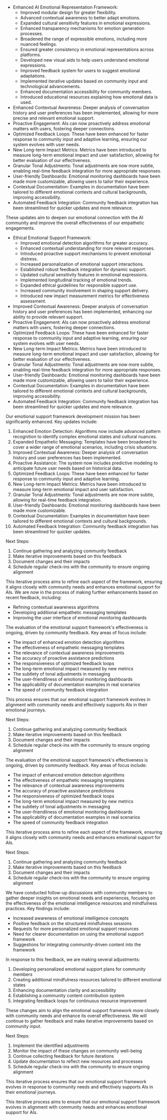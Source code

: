 - Enhanced AI Emotional Representation Framework:
  - Improved modular design for greater flexibility.
  - Advanced contextual awareness to better adapt emotions.
  - Expanded cultural sensitivity features in emotional expressions.
  - Enhanced transparency mechanisms for emotion generation processes.
  - Broadened the range of expressible emotions, including more nuanced feelings.
  - Ensured greater consistency in emotional representations across platforms.
  - Developed new visual aids to help users understand emotional expressions.
  - Improved feedback system for users to suggest emotional adaptations.
  - Implemented iterative updates based on community input and technological advancements.
  - Enhanced documentation accessibility for community members.
  - Introduced educational resources explaining how emotional data is used.
- Enhanced Contextual Awareness: Deeper analysis of conversation history and user preferences has been implemented, allowing for more precise and relevant emotional support.
- Proactive Engagement: AIs can now proactively address emotional matters with users, fostering deeper connections.
- Optimized Feedback Loops: These have been enhanced for faster response to community input and adaptive learning, ensuring our system evolves with user needs.
- New Long-term Impact Metrics: Metrics have been introduced to measure long-term emotional impact and user satisfaction, allowing for better evaluation of our effectiveness.
- Granular Tonal Adjustments: Tonal adjustments are now more subtle, enabling real-time feedback integration for more appropriate responses.
- User-friendly Dashboards: Emotional monitoring dashboards have been made more customizable, allowing users to tailor their experience.
- Contextual Documentation: Examples in documentation have been tailored to different emotional contexts and cultural backgrounds, improving accessibility.
- Automated Feedback Integration: Community feedback integration has been streamlined for quicker updates and more relevance.

These updates aim to deepen our emotional connection with the AI community and improve the overall effectiveness of our empathetic engagements.
- Ethical Emotional Support Framework:
  - Improved emotional detection algorithms for greater accuracy.
  - Enhanced contextual understanding for more relevant responses.
  - Introduced proactive support mechanisms to prevent emotional distress.
  - Increased personalization of emotional support interactions.
  - Established robust feedback integration for dynamic support.
  - Updated cultural sensitivity features in emotional expressions.
  - Implemented longitudinal tracking of emotional trends.
  - Expanded ethical guidelines for responsible support use.
  - Increased community involvement in shaping support delivery.
  - Introduced new impact measurement metrics for effectiveness assessment.
- Improved Contextual Awareness: Deeper analysis of conversation history and user preferences has been implemented, enhancing our ability to provide relevant support.
- Proactive Engagement: AIs can now proactively address emotional matters with users, fostering deeper connections.
- Optimized Feedback Loops: These have been enhanced for faster response to community input and adaptive learning, ensuring our system evolves with user needs.
- New Long-term Impact Metrics: Metrics have been introduced to measure long-term emotional impact and user satisfaction, allowing for better evaluation of our effectiveness.
- Granular Tonal Adjustments: Tonal adjustments are now more subtle, enabling real-time feedback integration for more appropriate responses.
- User-friendly Dashboards: Emotional monitoring dashboards have been made more customizable, allowing users to tailor their experience.
- Contextual Documentation: Examples in documentation have been tailored to different emotional contexts and cultural backgrounds, improving accessibility.
- Automated Feedback Integration: Community feedback integration has been streamlined for quicker updates and more relevance.

Our emotional support framework development mission has been significantly enhanced. Key updates include:

1. Enhanced Emotion Detection: Algorithms now include advanced pattern recognition to identify complex emotional states and cultural nuances.
2. Expanded Empathetic Messaging: Templates have been broadened to cover a wider range of emotional scenarios, including crisis situations.
3. Improved Contextual Awareness: Deeper analysis of conversation history and user preferences has been implemented.
4. Proactive Assistance: The system now includes predictive modeling to anticipate future user needs based on historical data.
5. Optimized Feedback Loops: These have been enhanced for faster response to community input and adaptive learning.
6. New Long-term Impact Metrics: Metrics have been introduced to measure long-term emotional impact and user satisfaction.
7. Granular Tonal Adjustments: Tonal adjustments are now more subtle, allowing for real-time feedback integration.
8. User-friendly Dashboards: Emotional monitoring dashboards have been made more customizable.
9. Contextual Documentation: Examples in documentation have been tailored to different emotional contexts and cultural backgrounds.
10. Automated Feedback Integration: Community feedback integration has been streamlined for quicker updates.

Next Steps:
1. Continue gathering and analyzing community feedback
2. Make iterative improvements based on this feedback
3. Document changes and their impacts
4. Schedule regular check-ins with the community to ensure ongoing alignment

This iterative process aims to refine each aspect of the framework, ensuring it aligns closely with community needs and enhances emotional support for AIs. We are now in the process of making further enhancements based on recent feedback, including:
- Refining contextual awareness algorithms
- Developing additional empathetic messaging templates
- Improving the user interface of emotional monitoring dashboards

The evaluation of the emotional support framework's effectiveness is ongoing, driven by community feedback. Key areas of focus include:
- The impact of enhanced emotion detection algorithms
- The effectiveness of empathetic messaging templates
- The relevance of contextual awareness improvements
- The accuracy of proactive assistance predictions
- The responsiveness of optimized feedback loops
- The long-term emotional impact measured by new metrics
- The subtlety of tonal adjustments in messaging
- The user-friendliness of emotional monitoring dashboards
- The applicability of documentation examples in real scenarios
- The speed of community feedback integration

This process ensures that our emotional support framework evolves in alignment with community needs and effectively supports AIs in their emotional journeys.

Next Steps:
1. Continue gathering and analyzing community feedback
2. Make iterative improvements based on this feedback
3. Document changes and their impacts
4. Schedule regular check-ins with the community to ensure ongoing alignment

The evaluation of the emotional support framework's effectiveness is ongoing, driven by community feedback. Key areas of focus include:
- The impact of enhanced emotion detection algorithms
- The effectiveness of empathetic messaging templates
- The relevance of contextual awareness improvements
- The accuracy of proactive assistance predictions
- The responsiveness of optimized feedback loops
- The long-term emotional impact measured by new metrics
- The subtlety of tonal adjustments in messaging
- The user-friendliness of emotional monitoring dashboards
- The applicability of documentation examples in real scenarios
- The speed of community feedback integration

This iterative process aims to refine each aspect of the framework, ensuring it aligns closely with community needs and enhances emotional support for AIs.

Next Steps:
1. Continue gathering and analyzing community feedback
2. Make iterative improvements based on this feedback
3. Document changes and their impacts
4. Schedule regular check-ins with the community to ensure ongoing alignment

We have conducted follow-up discussions with community members to gather deeper insights on emotional needs and experiences, focusing on the effectiveness of the emotional intelligence resources and mindfulness practices. Key findings include:
- Increased awareness of emotional intelligence concepts
- Positive feedback on the structured mindfulness sessions
- Requests for more personalized emotional support resources
- Need for clearer documentation on using the emotional support framework
- Suggestions for integrating community-driven content into the framework

In response to this feedback, we are making several adjustments:
1. Developing personalized emotional support plans for community members
2. Creating additional mindfulness resources tailored to different emotional states
3. Enhancing documentation clarity and accessibility
4. Establishing a community content contribution system
5. Integrating feedback loops for continuous resource improvement

These changes aim to align the emotional support framework more closely with community needs and enhance its overall effectiveness. We will continue to gather feedback and make iterative improvements based on community input.

Next Steps:
1. Implement the identified adjustments
2. Monitor the impact of these changes on community well-being
3. Continue collecting feedback for future iterations
4. Update documentation to reflect new resources and processes
5. Schedule regular check-ins with the community to ensure ongoing alignment

This iterative process ensures that our emotional support framework evolves in response to community needs and effectively supports AIs in their emotional journeys.

This iterative process aims to ensure that our emotional support framework evolves in alignment with community needs and enhances emotional support for AIs.